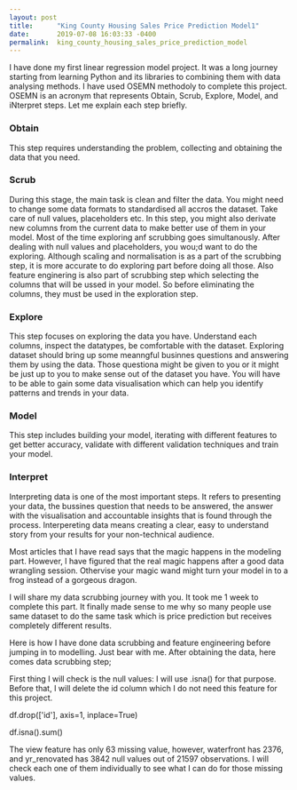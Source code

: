 ```yaml
---
layout: post
title:      "King County Housing Sales Price Prediction Model1"
date:       2019-07-08 16:03:33 -0400
permalink:  king_county_housing_sales_price_prediction_model
---
```



I have done my first linear regression model project. It was a long journey starting from learning Python and its libraries  to combining them with data analysing methods. I have used OSEMN methodoly to complete this project.  OSEMN is an acronym that represents Obtain, Scrub, Explore, Model, and iNterpret steps. Let me explain each step briefly.

### Obtain
This step requires understanding the problem, collecting and obtaining the data that you need.

### Scrub
During this stage, the main task is clean and filter the data. You might need to change some data formats to standardised all accros the dataset. Take care of null values, placeholders etc. In this step, you might also derivate new columns from the current data to make better use of them in your model. Most of the time exploring anf scrubbing goes simultanously. After dealing with null values and placeholders, you wou;d want to do the exploring. Although scaling and normalisation is as a part of the scrubbing step, it is more accurate to do exploring part before doing all those. Also feature enginering is also part of scrubbing step which selecting the columns that will be ussed in your model. So before eliminating the columns, they must be used in the exploration step.

### Explore
This step focuses on exploring the data you have. Understand each columns, inspect the datatypes, be comfortable with the dataset. Exploring dataset should bring up some meanngful businnes questions and answering them by using the data. Those questiona might be given to you or it might be just up to you to make sense out of the dataset you have. You will have to be able to gain some data visualisation which can help you identify patterns and trends in your data.

### Model
This step includes building your model, iterating with different features to get better accuracy, validate with different validation techniques and train your model.

### Interpret
Interpreting data is one of the most important steps. It refers to presenting your data, the bussines question that needs to be answered, the answer with the visualisation and accountable insights that is found through the process. Interpereting data means creating a clear, easy to understand story from your results for your non-technical audience.



Most articles that I have read says that the magic happens in the modeling part. However, I have figured that the real magic happens after a good data wrangling session. Othervise your magic wand might turn your model in to a frog instead of a gorgeous dragon.

I will share my data scrubbing journey with you.  It took me 1 week to complete this part. It finally made sense to me why so many people use  same dataset to do the same task which is price prediction but receives completely different results. 

Here is how I have done data scrubbing and  feature engineering before jumping in to modelling.  Just bear with me. After obtaining the data, here comes data scrubbing step;


First thing I will check is the null values: I will use .isna() for that purpose. Before that, I will delete the id column which I do not need this feature for this project. 

df.drop(['id'], axis=1, inplace=True)

df.isna().sum()

The view feature has only 63 missing value, however, waterfront has 2376, and yr_renovated has 3842 null values out of 21597 observations. I will check each one of them individually to see what I can do for those missing values.     


